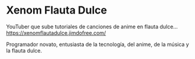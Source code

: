 # Xenom Flauta Dulce
YouTuber que sube tutoriales de canciones de anime en flauta dulce...
https://xenomflautadulce.jimdofree.com/

Programador novato, entusiasta de la tecnología, del anime, de la música y la flauta dulce.

